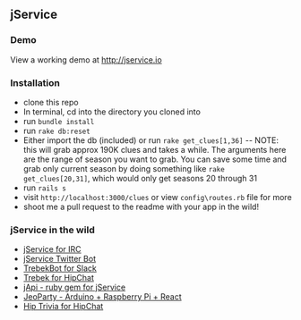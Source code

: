 ## jService

### Demo
View a working demo at http://jservice.io

### Installation
* clone this repo 
* In terminal, cd into the directory you cloned into
* run `bundle install`
* run `rake db:reset`
* Either import the db (included) or run `rake get_clues[1,36]` -- NOTE: this will grab approx 190K clues and takes a while. The arguments here are the range of season you want to grab. You can save some time and grab only current season by doing something like `rake get_clues[20,31]`, which would only get seasons 20 through 31
* run `rails s`
* visit `http://localhost:3000/clues` or view `config\routes.rb` file for more
* shoot me a pull request to the readme with your app in the wild!

### jService in the wild
* [jService for IRC](https://github.com/oddluck/limnoria-plugins/tree/master/Jeopardy)
* [jService Twitter Bot](http://twitter.com/jservicebot)
* [TrebekBot for Slack](https://github.com/gesteves/trebekbot)
* [Trebek for HipChat](https://github.com/yanigisawa/hip-trebek)
* [jApi - ruby gem for jService](https://github.com/djds23/jApi)
* [JeoParty - Arduino + Raspberry Pi + React](https://github.com/keithpops/jeoparty)
* [Hip Trivia for HipChat](https://github.com/aarontam/hip-trivia)
